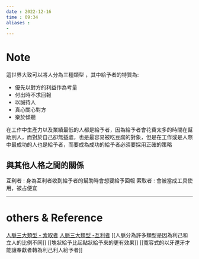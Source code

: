 ```yaml
---
date : 2022-12-16
time : 09:34
aliases :
- 
---
```

# Note

這世界大致可以將人分為三種類型 ，其中給予者的特質為:
- 優先以對方的利益作為考量
- 付出時不求回報
- 以誠待人
- 真心關心對方
- 樂於傾聽

在工作中生產力以及業績最低的人都是給予者，因為給予者會花費太多的時間在幫助別人，而對於自己卻無益處，也是最容易被吃豆腐的對象，但是在工作或是人際中最成功的人也是給予者，而要成為成功的給予者必須要採用正確的策略

## 與其他人格之間的關係
互利者 : 身為互利者收到給予者的幫助時會想要給予回報
索取者 : 會被當成工具使用，被占便宜

---
# others &  Reference
[人脈三大類型  - 索取者](人脈三大類型%20%20-%20索取者.md)
[人脈三大類型  -互利者](人脈三大類型%20%20-互利者.md)
[[人脈分為許多類型是因為利己和立人的比例不同]]
[[塊狀給予比起點狀給予來的更有效果]]
[[寬容式的以牙還牙才能讓奉獻者轉為利己利人給予者]]